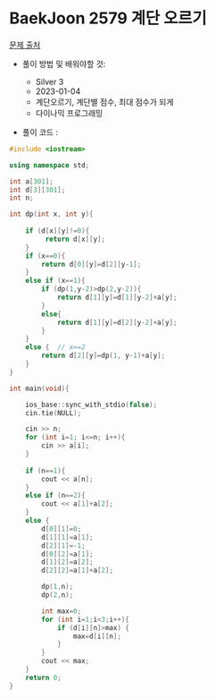 # BaekJoon 2579 계단 오르기

[문제 출처](https://www.acmicpc.net/problem/2579)

* 풀이 방법 및 배워야할 것: 

  * Silver 3
  * 2023-01-04
  * 계단오르기, 계단별 점수, 최대 점수가 되게
  * 다이나믹 프로그래밍

- 풀이 코드 :
```cpp
#include <iostream>

using namespace std;

int a[301];
int d[3][301];
int n;

int dp(int x, int y){
	
    if (d[x][y]!=0){
         return d[x][y]; 
    }
	if (x==0){
		return d[0][y]=d[2][y-1];
	}
	else if (x==1){
		if (dp(1,y-2)>dp(2,y-2)){
			return d[1][y]=d[1][y-2]+a[y];
		}
		else{
			return d[1][y]=d[2][y-2]+a[y];
		}
	}
	else {  // x==2
		return d[2][y]=dp(1, y-1)+a[y];
	}
}

int main(void){

    ios_base::sync_with_stdio(false);
    cin.tie(NULL);

    cin >> n;
	for (int i=1; i<=n; i++){
		cin >> a[i];	
	}
	
	if (n==1){
		cout << a[n];
	}
	else if (n==2){
		cout << a[1]+a[2];
	}
	else {
		d[0][1]=0;
		d[1][1]=a[1];
		d[2][1]=-1;
		d[0][2]=a[1];
		d[1][2]=a[2];
		d[2][2]=a[1]+a[2];

		dp(1,n);
		dp(2,n);

		int max=0;
		for (int i=1;i<3;i++){
			if (d[i][n]>max) {
				max=d[i][n];
			}
		}
		cout << max;
	}
	return 0;
}
```

